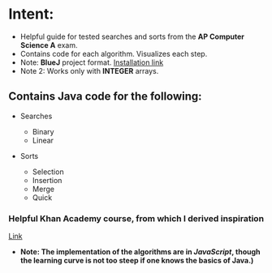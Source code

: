
# Intent: 
* Helpful guide for tested searches and sorts from the **AP Computer Science A** exam. 
* Contains code for each algorithm. Visualizes each step. 
*  Note: **BlueJ** project format. [Installation link](https://www.bluej.org/)
*  Note 2: Works only with **INTEGER** arrays.

## Contains Java code for the following: 

* Searches
  * Binary
  * Linear

* Sorts
  * Selection
  * Insertion
  * Merge
  * Quick
  
### Helpful Khan Academy course, from which I derived inspiration
[Link](https://www.khanacademy.org/computing/computer-science/algorithms)
* **Note: The implementation of the algorithms are in *JavaScript*, though the learning curve is not too steep if one knows the basics of Java.)**
